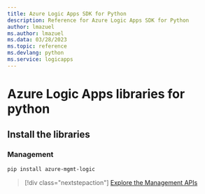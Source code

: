 ```yaml
---
title: Azure Logic Apps SDK for Python
description: Reference for Azure Logic Apps SDK for Python
author: lmazuel
ms.author: lmazuel
ms.data: 03/28/2023
ms.topic: reference
ms.devlang: python
ms.service: logicapps
---
```

# Azure Logic Apps libraries for python

## Install the libraries


### Management

```bash
pip install azure-mgmt-logic
```
> [!div class="nextstepaction"]
> [Explore the Management APIs](/python/api/azure-mgmt-logic)